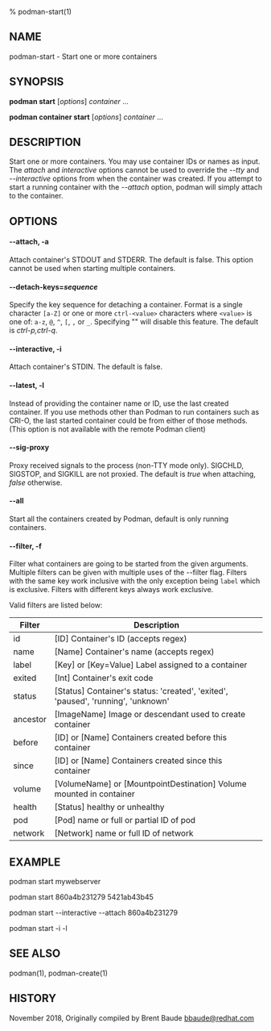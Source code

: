 % podman-start(1)

## NAME
podman\-start - Start one or more containers

## SYNOPSIS
**podman start** [*options*] *container* ...

**podman container start** [*options*] *container* ...

## DESCRIPTION
Start one or more containers.  You may use container IDs or names as input.  The *attach* and *interactive*
options cannot be used to override the *--tty* and *--interactive* options from when the container
was created. If you attempt to start a running container with the *--attach* option, podman will simply
attach to the container.

## OPTIONS

#### **--attach**, **-a**

Attach container's STDOUT and STDERR.  The default is false. This option cannot be used when
starting multiple containers.

#### **--detach-keys**=*sequence*

Specify the key sequence for detaching a container. Format is a single character `[a-Z]` or one or more `ctrl-<value>` characters where `<value>` is one of: `a-z`, `@`, `^`, `[`, `,` or `_`. Specifying "" will disable this feature. The default is *ctrl-p,ctrl-q*.

#### **--interactive**, **-i**

Attach container's STDIN. The default is false.

#### **--latest**, **-l**

Instead of providing the container name or ID, use the last created container. If you use methods other than Podman
to run containers such as CRI-O, the last started container could be from either of those methods. (This option is not available with the remote Podman client)

#### **--sig-proxy**

Proxy received signals to the process (non-TTY mode only). SIGCHLD, SIGSTOP, and SIGKILL are not proxied. The default is *true* when attaching, *false* otherwise.

#### **--all**

Start all the containers created by Podman, default is only running containers.

#### **--filter**, **-f**

Filter what containers are going to be started from the given arguments.
Multiple filters can be given with multiple uses of the --filter flag.
Filters with the same key work inclusive with the only exception being
`label` which is exclusive. Filters with different keys always work exclusive.

Valid filters are listed below:

| **Filter**      | **Description**                                                                  |
| --------------- | -------------------------------------------------------------------------------- |
| id              | [ID] Container's ID (accepts regex)                                              |
| name            | [Name] Container's name (accepts regex)                                          |
| label           | [Key] or [Key=Value] Label assigned to a container                               |
| exited          | [Int] Container's exit code                                                      |
| status          | [Status] Container's status: 'created', 'exited', 'paused', 'running', 'unknown' |
| ancestor        | [ImageName] Image or descendant used to create container                         |
| before          | [ID] or [Name] Containers created before this container                          |
| since           | [ID] or [Name] Containers created since this container                           |
| volume          | [VolumeName] or [MountpointDestination] Volume mounted in container              |
| health          | [Status] healthy or unhealthy                                                    |
| pod             | [Pod] name or full or partial ID of pod                                          |
| network         | [Network] name or full ID of network                                             |


## EXAMPLE

podman start mywebserver

podman start 860a4b231279 5421ab43b45

podman start --interactive --attach 860a4b231279

podman start -i -l

## SEE ALSO
podman(1), podman-create(1)

## HISTORY
November 2018, Originally compiled by Brent Baude <bbaude@redhat.com>
